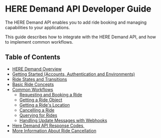 # HERE Demand API Developer Guide #

The HERE Demand API enables you to add ride booking and managing capabilities to your applications.

This guide describes how to integrate with the HERE Demand API, and how to implement common workflows.

## Table of Contents ##

- [HERE Demand Overview](DemandDevGuide_Overview.md)
- [Getting Started (Accounts, Authentication and Environments)](DemandDevGuide_GettingStarted.md)
- [Ride States and Transitions](DemandDevGuide_RideStates.md)
- [Basic Ride Concepts](DemandDevGuide_BasicRideConcepts.md)
- [Common Workflows](DemandDevGuide_CommonWorkflows.md)
	- [Requesting and Booking a Ride](DemandDevGuide_BookRide.md)
	- [Getting a Ride Object](DemandDevGuide_GetRide.md)
	- [Getting a Ride's Location](DemandDevGuide_GetRideLocation.md)
	- [Cancelling a Ride](DemandDevGuide_CancelRide.md)
	- [Querying for Rides](DemandDevGuide_QueryRides.md)
	- [Handling Update Messages with Webhooks](DemandDevGuide_HandlingUpdateMessages.md)
- [Here Demand API Response Codes ](DemandDevGuide_ResponseCodes.md)
- [More Information About Ride Cancellation](https://github.com/Developers-Here-Mobility/HERE-Mobility-Demand-API-Developer-Guide/blob/master/DemandDevGuide_RideCancellationDetails.md)
